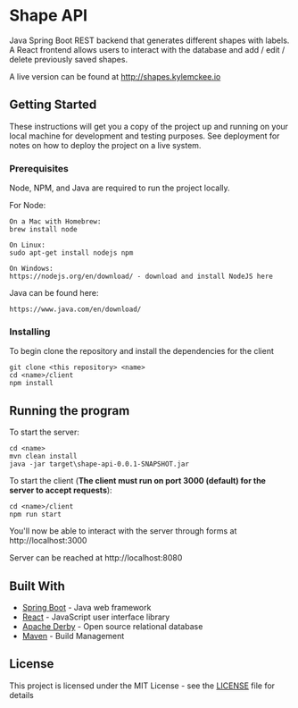 # Shape API

Java Spring Boot REST backend that generates different shapes with labels. A React frontend allows users to interact with the database and add / edit / delete previously saved shapes.

A live version can be found at http://shapes.kylemckee.io

## Getting Started

These instructions will get you a copy of the project up and running on your local machine for development and testing purposes. See deployment for notes on how to deploy the project on a live system.

### Prerequisites

Node, NPM, and Java are required to run the project locally.


For Node:

```
On a Mac with Homebrew:
brew install node
```

```
On Linux:
sudo apt-get install nodejs npm
```

```
On Windows:
https://nodejs.org/en/download/ - download and install NodeJS here
```

Java can be found here:
```
https://www.java.com/en/download/
```

### Installing

To begin clone the repository and install the dependencies for the client

```
git clone <this repository> <name>
cd <name>/client
npm install
```

## Running the program

To start the server:

```
cd <name>
mvn clean install
java -jar target\shape-api-0.0.1-SNAPSHOT.jar
```

To start the client (**The client must run on port 3000 (default) for the server to accept requests**):

```
cd <name>/client
npm run start
```

You'll now be able to interact with the server through forms at http://localhost:3000

Server can be reached at http://localhost:8080

## Built With

* [Spring Boot](https://spring.io/projects/spring-boot) - Java web framework
* [React](https://reactjs.org/) - JavaScript user interface library
* [Apache Derby](https://db.apache.org/derby/) - Open source relational database
* [Maven](https://maven.apache.org/) - Build Management

## License

This project is licensed under the MIT License - see the [LICENSE](LICENSE) file for details
